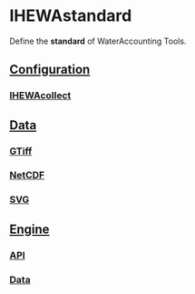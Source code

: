 # IHEWAstandard

Define the **standard** of WaterAccounting Tools.


## [Configuration](Configuration/README.md)

### [IHEWAcollect](Configuration/README.md#IHEWAcollect)


## [Data](Data/README.md)

### [GTiff](Data/README.md#GTiff)

### [NetCDF](Data/README.md#NetCDF)

### [SVG](Data/README.md#SVG)


## [Engine](Engine/README.md)

### [API](Engine/README.md#API)

### [Data](Engine/README.md#Data)

